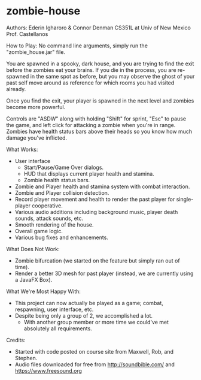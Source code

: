 # zombie-house
Authors: Ederin Igharoro & Connor Denman
CS351L at Univ of New Mexico
Prof. Castellanos

How to Play:
No command line arguments, simply run the "zombie_house.jar" file.

You are spawned in a spooky, dark house, and you are trying to find the exit before the zombies eat your brains. If you die in the process, you are re-spawned in the same spot as before, but you may observe the ghost of your past self move around as reference for which rooms you had visited already.

Once you find the exit, your player is spawned in the next level and zombies become more powerful.

Controls are "ASDW" along with holding "Shift" for sprint, "Esc" to pause the game, and left click for attacking a zombie when you're in range. Zombies have health status bars above their heads so you know how much damage you've inflicted.

What Works:
- User interface
  - Start/Pause/Game Over dialogs.
  - HUD that displays current player health and stamina.
  - Zombie health status bars.
- Zombie and Player health and stamina system with combat interaction.
- Zombie and Player collision detection.
- Record player movement and health to render the past player for single-player cooperative.
- Various audio additions including background music, player death sounds, attack sounds, etc.
- Smooth rendering of the house.
- Overall game logic.
- Various bug fixes and enhancements.

What Does Not Work:
- Zombie bifurcation (we started on the feature but simply ran out of time).
- Render a better 3D mesh for past player (instead, we are currently using a JavaFX Box).

What We're Most Happy With:
- This project can now actually be played as a game; combat, respawning, user interface, etc.
- Despite being only a group of 2, we accomplished a lot.
  - With another group member or more time we could've met absolutely all requirements.
  
Credits:
- Started with code posted on course site from Maxwell, Rob, and Stephen.
- Audio files downloaded for free from http://soundbible.com/ and https://www.freesound.org
